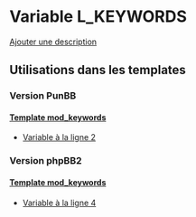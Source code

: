 # Variable L_KEYWORDS
[Ajouter une description](https://fa-tvars.appspot.com/var/L_KEYWORDS)

## Utilisations dans les templates

### Version PunBB

#### [Template mod_keywords](punbb/mod_keywords.md)
* [Variable &agrave; la ligne 2](../punbb/mod_keywords.tpl#L2)

### Version phpBB2

#### [Template mod_keywords](subsilver/mod_keywords.md)
* [Variable &agrave; la ligne 4](../subsilver/mod_keywords.tpl#L4)